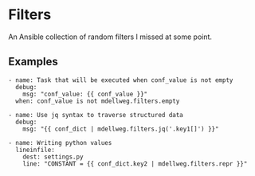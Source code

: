 # Filters

An Ansible collection of random filters I missed at some point.

## Examples
```
- name: Task that will be executed when conf_value is not empty
  debug:
    msg: "conf_value: {{ conf_value }}"
  when: conf_value is not mdellweg.filters.empty

- name: Use jq syntax to traverse structured data
  debug:
    msg: "{{ conf_dict | mdellweg.filters.jq('.key1[]') }}"

- name: Writing python values
  lineinfile:
    dest: settings.py
    line: "CONSTANT = {{ conf_dict.key2 | mdellweg.filters.repr }}"
```

